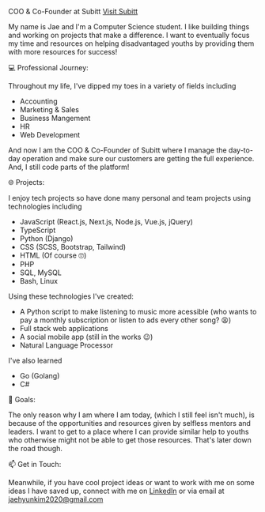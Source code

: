 COO & Co-Founder at Subitt
[Visit Subitt](https://www.subitt.io)

My name is Jae and I'm a Computer Science student. I like building things and working on projects that make a difference. I want to eventually focus my time and resources on helping disadvantaged youths by providing them with more resources for success!

💻 Professional Journey:

Throughout my life, I've dipped my toes in a variety of fields including
* Accounting
* Marketing & Sales
* Business Mangement
* HR
* Web Development

And now I am the COO & Co-Founder of Subitt where I manage the day-to-day operation and make sure our customers are getting the full experience. And, I still code parts of the platform!

🌐 Projects:

I enjoy tech projects so have done many personal and team projects using technologies including

* JavaScript (React.js, Next.js, Node.js, Vue.js, jQuery)
* TypeScript
* Python (Django)
* CSS (SCSS, Bootstrap, Tailwind)
* HTML (Of course 🙄)
* PHP
* SQL, MySQL
* Bash, Linux

Using these technologies I've created:

* A Python script to make listening to music more acessible (who wants to pay a monthly subscription or listen to ads every other song? 😫)
* Full stack web applications
* A social mobile app (still in the works 😉)
* Natural Language Processor

I've also learned

* Go (Golang)
* C#

🌟 Goals:

The only reason why I am where I am today, (which I still feel isn't much), is because of the opportunities and resources given by selfless mentors and leaders. I want to get to a place where I can provide similar help to youths who otherwise might not be able to get those resources. That's later down the road though.

📫 Get in Touch:

Meanwhile, if you have cool project ideas or want to work with me on some ideas I have saved up, connect with me on [LinkedIn](linkedin.com/in/jaehyunkim2020/) or via email at jaehyunkim2020@gmail.com
